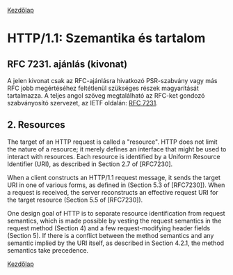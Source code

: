 [Kezdőlap](../README.md)

# HTTP/1.1: Szemantika és tartalom

## RFC 7231. ajánlás (kivonat)

A jelen kivonat csak az RFC-ajánlásra hivatkozó PSR-szabvány vagy más RFC jobb
megértéséhez feltétlenül szükséges részek magyarítását tartalmazza. A teljes angol
szöveg megtalálható az RFC-ket gondozó szabványosító szervezet, az IETF oldalán:
[RFC 7231](https://tools.ietf.org/html/rfc7231).




## 2.  Resources

   The target of an HTTP request is called a "resource".  HTTP does not
   limit the nature of a resource; it merely defines an interface that
   might be used to interact with resources.  Each resource is
   identified by a Uniform Resource Identifier (URI), as described in
   Section 2.7 of [RFC7230].

   When a client constructs an HTTP/1.1 request message, it sends the
   target URI in one of various forms, as defined in (Section 5.3 of
   [RFC7230]).  When a request is received, the server reconstructs an
   effective request URI for the target resource (Section 5.5 of
   [RFC7230]).

   One design goal of HTTP is to separate resource identification from
   request semantics, which is made possible by vesting the request
   semantics in the request method (Section 4) and a few
   request-modifying header fields (Section 5).  If there is a conflict
   between the method semantics and any semantic implied by the URI
   itself, as described in Section 4.2.1, the method semantics take
   precedence.









[Kezdőlap](../README.md)
